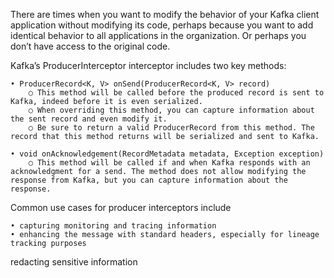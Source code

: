 There are times when you want to modify the behavior of your Kafka client application without modifying its code, perhaps because you want to add identical behavior to all applications in the organization. Or perhaps you don’t have access to the original code.
 
Kafka’s ProducerInterceptor interceptor includes two key methods:
 
	• ProducerRecord<K, V> onSend(ProducerRecord<K, V> record)
		○ This method will be called before the produced record is sent to Kafka, indeed before it is even serialized. 
		○ When overriding this method, you can capture information about the sent record and even modify it. 
		○ Be sure to return a valid ProducerRecord from this method. The record that this method returns will be serialized and sent to Kafka.
	
	• void onAcknowledgement(RecordMetadata metadata, Exception exception)
		○ This method will be called if and when Kafka responds with an acknowledgment for a send. The method does not allow modifying the response from Kafka, but you can capture information about the response.
 
Common use cases for producer interceptors include 

	• capturing monitoring and tracing information
	• enhancing the message with standard headers, especially for lineage tracking purposes
redacting sensitive information